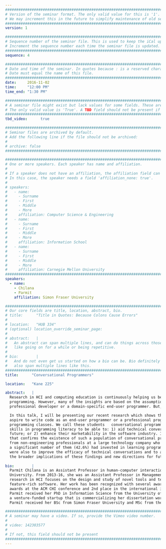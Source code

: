 ```yaml
---
################################################################################
# Version of the seminar format. The only valid value for this is '1'. 
# We may increment this in the future to simplify maintenance of old seminars.
################################################################################
version: 1

################################################################################
# Sequence number of the seminar file. This is used to keep the iCal up to date.
# Increment the sequence number each time the seminar file is updated.
################################################################################
sequence: 4

################################################################################
# Date and time of the seminar. In quotes because : is a reserved character.
# Date must equal the name of this file.
################################################################################
date:     2016-11-02
time:     "12:00 PM"
time_end: "1:30 PM"

################################################################################
# A seminar file might exist but lack values for some fields. These are 'TBD'. 
# The only valid value is 'True'. A TBD field should not be present if 'False'.
################################################################################
tbd_video:      true

################################################################################
# Seminar files are archived by default.
# Add the following line if the file should not be archived:
#
# archive: false
################################################################################

################################################################################
# One or more speakers. Each speaker has name and affiliation.
#
# If a speaker does not have an affiliation, the affiliation field can be removed.
# In this case, the speaker needs a field 'affiliation_none: true'.
#
# speakers:
#   - name: 
#     - Surname
#     - First
#     - Middle
#     - More
#     affiliation: Computer Science & Engineering 
#   - name: 
#     - Surname
#     - First
#     - Middle
#     - More
#     affiliation: Information School 
#   - name: 
#     - Surname
#     - First
#     - Middle
#     - More
#     affiliation: Carnegie Mellon University 
################################################################################
speakers:
  - name: 
    - Chilana
    - Parmit
    affiliation: Simon Fraser University 

################################################################################
# Our core fields are title, location, abstract, bio.
# title:      "Title in Quotes: Because Colons Cause Errors"
# 
# location:   "HUB 334"
# (optional) location_override_seminar_page:
#
# abstract:   |
#   An abstract can span multiple lines, and can do things across those lines,
#   like going on for a while or being repetitive.
# 
# bio:        |
#   And do not even get us started on how a bio can be. Bio definitely can
#   also span multiple lines like this.
################################################################################
title:      "Conversational Programmers"

location:   "Kane 225"

abstract:   |
  Research in HCI and computing education is continuously helping us better understand the barriers to learning and teaching
  programming. However, many of the insights are based on the assumption that learners will eventually write code (e.g., as a
  professional developer or a domain-specific end-user programmer. But, is this always the case?

  In this talk, I will be presenting our recent research which shows that some students in fields such as management may not
  aspire to write code as an end-user programmer or a professional programmer, but are still strongly interested in taking
  programming classes. We call these students   conversational programmers because they want to develop only conversational
  skills in programming literacy to be able to: 1) aid technical conversations with professional software developers in the
  future; or 2) enhance their marketability in the software industry. I will also discuss results from our follow up study
  that confirms the existence of such a population of conversational programmers in industry. Based on 3151 survey responses
  from non-engineering professionals at a large technology company who never or rarely wrote code on the job, we found that
  a significant number of them (42.6%) had invested in learning programming.  And, their top motivations to learn programming
  were also to improve the efficacy of technical conversations and to acquire marketable skillsets. I will discuss some of
  the broader implications of these findings and new directions for future work on conversational programmers.
  
bio:        |
  Parmit Chilana is an Assistant Professor in human-computer interaction (HCI) at the School of Computing Science at Simon Fraser
  University. From 2013-16, she was an Assistant Professor in Management Sciences at the University of Waterloo. Parmit’s core
  research in HCI focuses on the design and study of novel tools and techniques that help people use, learn, and program
  feature-rich software. Her work has been recognized with several awards and honors, including Best Paper and Honorable Mention
  awards at the ACM CHI conference and 2nd place in the international iSchool Doctoral Dissertation Award competition.
  Parmit received her PhD in Information Science from the University of Washington in 2013 where she also co-founded AnswerDash,
  a venture-funded startup that is commercializing her dissertation work on selection-based crowdsourced help retrieval.
  Parmit received her BSc from Simon Fraser University and MSc from the University of Illinois at Urbana-Champaign.

################################################################################
# A seminar may have a video. If so, provide the Vimeo video number.
#
# video: 142303577
#
# If not, this field should not be present 
################################################################################
---
```

